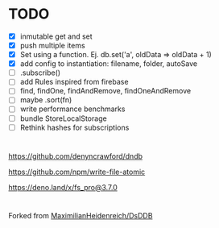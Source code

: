 # TODO

- [x] inmutable get and set
- [x] push multiple items
- [x] Set using a function. Ej. db.set('a', oldData => oldData + 1)
- [x] add config to instantiation: filename, folder, autoSave
- [ ] .subscribe()
- [ ] add Rules inspired from firebase
- [ ] find, findOne, findAndRemove, findOneAndRemove
- [ ] maybe .sort(fn)
- [ ] write performance benchmarks
- [ ] bundle StoreLocalStorage
- [ ] Rethink hashes for subscriptions

# 

https://github.com/denyncrawford/dndb

https://github.com/npm/write-file-atomic

https://deno.land/x/fs_pro@3.7.0

# 

Forked from
[MaximilianHeidenreich/DsDDB](https://github.com/MaximilianHeidenreich/DsDDB)
